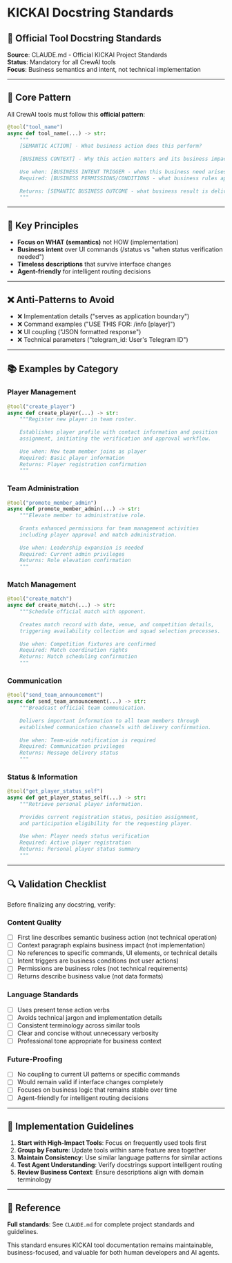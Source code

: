 # KICKAI Docstring Standards

## 🎯 Official Tool Docstring Standards

**Source**: CLAUDE.md - Official KICKAI Project Standards  
**Status**: Mandatory for all CrewAI tools  
**Focus**: Business semantics and intent, not technical implementation  

---

## 📝 Core Pattern

All CrewAI tools must follow this **official pattern**:

```python
@tool("tool_name")
async def tool_name(...) -> str:
    """
    [SEMANTIC ACTION] - What business action does this perform?
    
    [BUSINESS CONTEXT] - Why this action matters and its business impact
    
    Use when: [BUSINESS INTENT TRIGGER - when this business need arises]
    Required: [BUSINESS PERMISSIONS/CONDITIONS - what business rules apply]
    
    Returns: [SEMANTIC BUSINESS OUTCOME - what business result is delivered]
    """
```

---

## 🔑 Key Principles

- **Focus on WHAT (semantics)** not HOW (implementation)
- **Business intent** over UI commands (/status vs "when status verification needed")
- **Timeless descriptions** that survive interface changes
- **Agent-friendly** for intelligent routing decisions

---

## ❌ Anti-Patterns to Avoid

- ❌ Implementation details ("serves as application boundary")
- ❌ Command examples ("USE THIS FOR: /info [player]") 
- ❌ UI coupling ("JSON formatted response")
- ❌ Technical parameters ("telegram_id: User's Telegram ID")

---

## 📚 Examples by Category

### Player Management
```python
@tool("create_player")
async def create_player(...) -> str:
    """Register new player in team roster.
    
    Establishes player profile with contact information and position
    assignment, initiating the verification and approval workflow.
    
    Use when: New team member joins as player
    Required: Basic player information
    Returns: Player registration confirmation
    """
```

### Team Administration  
```python
@tool("promote_member_admin")
async def promote_member_admin(...) -> str:
    """Elevate member to administrative role.
    
    Grants enhanced permissions for team management activities
    including player approval and match administration.
    
    Use when: Leadership expansion is needed
    Required: Current admin privileges
    Returns: Role elevation confirmation
    """
```

### Match Management
```python
@tool("create_match")
async def create_match(...) -> str:
    """Schedule official match with opponent.
    
    Creates match record with date, venue, and competition details,
    triggering availability collection and squad selection processes.
    
    Use when: Competition fixtures are confirmed
    Required: Match coordination rights
    Returns: Match scheduling confirmation
    """
```

### Communication
```python
@tool("send_team_announcement")
async def send_team_announcement(...) -> str:
    """Broadcast official team communication.
    
    Delivers important information to all team members through
    established communication channels with delivery confirmation.
    
    Use when: Team-wide notification is required
    Required: Communication privileges  
    Returns: Message delivery status
    """
```

### Status & Information
```python
@tool("get_player_status_self")
async def get_player_status_self(...) -> str:
    """Retrieve personal player information.
    
    Provides current registration status, position assignment,
    and participation eligibility for the requesting player.
    
    Use when: Player needs status verification
    Required: Active player registration
    Returns: Personal player status summary
    """
```

---

## 🔍 Validation Checklist

Before finalizing any docstring, verify:

### Content Quality
- [ ] First line describes semantic business action (not technical operation)
- [ ] Context paragraph explains business impact (not implementation)
- [ ] No references to specific commands, UI elements, or technical details
- [ ] Intent triggers are business conditions (not user actions)
- [ ] Permissions are business roles (not technical requirements)
- [ ] Returns describe business value (not data formats)

### Language Standards
- [ ] Uses present tense action verbs
- [ ] Avoids technical jargon and implementation details
- [ ] Consistent terminology across similar tools
- [ ] Clear and concise without unnecessary verbosity
- [ ] Professional tone appropriate for business context

### Future-Proofing
- [ ] No coupling to current UI patterns or specific commands
- [ ] Would remain valid if interface changes completely
- [ ] Focuses on business logic that remains stable over time
- [ ] Agent-friendly for intelligent routing decisions

---

## 🚀 Implementation Guidelines

1. **Start with High-Impact Tools**: Focus on frequently used tools first
2. **Group by Feature**: Update tools within same feature area together
3. **Maintain Consistency**: Use similar language patterns for similar actions
4. **Test Agent Understanding**: Verify docstrings support intelligent routing
5. **Review Business Context**: Ensure descriptions align with domain terminology

---

## 📖 Reference

**Full standards**: See `CLAUDE.md` for complete project standards and guidelines.

This standard ensures KICKAI tool documentation remains maintainable, business-focused, and valuable for both human developers and AI agents.